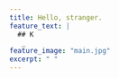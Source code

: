```yaml
---
title: Hello, stranger.
feature_text: |
  ## K
   _                
feature_image: "main.jpg"
excerpt: " "
---
```



